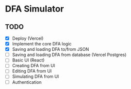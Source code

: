 # DFA Simulator

## TODO

- [x] Deploy (Vercel)
- [x] Implement the core DFA logic
- [x] Saving and loading DFA to/from JSON
- [ ] Saving and loading DFA from database (Vercel Postgres)
- [ ] Basic UI (React)
- [ ] Creating DFA from UI
- [ ] Editing DFA from UI
- [ ] Simulating DFA from UI
- [ ] Authentication
